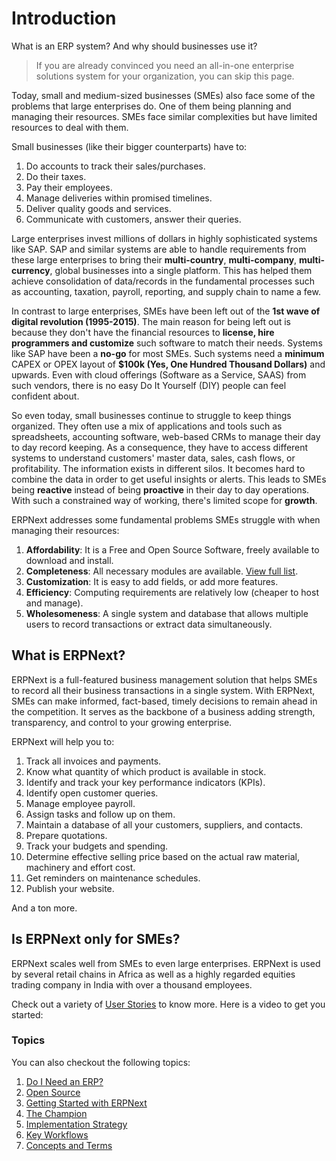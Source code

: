 
# Introduction


What is an ERP system? And why should businesses use it?



> 
> If you are already convinced you need an all-in-one enterprise solutions system for your organization, you can skip this page.
> 
> 
> 


Today, small and medium-sized businesses (SMEs) also face some of the problems that large enterprises do. One of them being planning and managing their resources. SMEs face similar complexities but have limited resources to deal with them.


Small businesses (like their bigger counterparts) have to:


1. Do accounts to track their sales/purchases.
2. Do their taxes.
3. Pay their employees.
4. Manage deliveries within promised timelines.
5. Deliver quality goods and services.
6. Communicate with customers, answer their queries.


Large enterprises invest millions of dollars in highly sophisticated systems like SAP. SAP and similar systems are able to handle requirements from these large enterprises to bring their **multi-country**, **multi-company**, **multi-currency**, global businesses into a single platform. This has helped them achieve consolidation of data/records in the fundamental processes such as accounting, taxation, payroll, reporting, and supply chain to name a few.


In contrast to large enterprises, SMEs have been left out of the **1st wave of digital revolution (1995-2015)**. The main reason for being left out is because they don't have the financial resources to **license, hire programmers and customize** such software to match their needs. Systems like SAP have been a **no-go** for most SMEs. Such systems need a **minimum** CAPEX or OPEX layout of **$100k (Yes, One Hundred Thousand Dollars)** and upwards. Even with cloud offerings (Software as a Service, SAAS) from such vendors, there is no easy Do It Yourself (DIY) people can feel confident about.


So even today, small businesses continue to struggle to keep things organized. They often use a mix of applications and tools such as spreadsheets, accounting software, web-based CRMs to manage their day to day record keeping. As a consequence, they have to access different systems to understand customers' master data, sales, cash flows, or profitability. The information exists in different silos. It becomes hard to combine the data in order to get useful insights or alerts. This leads to SMEs being **reactive** instead of being **proactive** in their day to day operations. With such a constrained way of working, there's limited scope for **growth**.


ERPNext addresses some fundamental problems SMEs struggle with when managing their resources:


1. **Affordability**: It is a Free and Open Source Software, freely available to download and install.
2. **Completeness**: All necessary modules are available. [View full list](https://erpnext.com/docs/v13/user/manual/en).
3. **Customization**: It is easy to add fields, or add more features.
4. **Efficiency**: Computing requirements are relatively low (cheaper to host and manage).
5. **Wholesomeness**: A single system and database that allows multiple users to record transactions or extract data simultaneously.


## What is ERPNext?


ERPNext is a full-featured business management solution that helps SMEs to record all their business transactions in a single system. With ERPNext, SMEs can make informed, fact-based, timely decisions to remain ahead in the competition. It serves as the backbone of a business adding strength, transparency, and control to your growing enterprise.


ERPNext will help you to:


1. Track all invoices and payments.
2. Know what quantity of which product is available in stock.
3. Identify and track your key performance indicators (KPIs).
4. Identify open customer queries.
5. Manage employee payroll.
6. Assign tasks and follow up on them.
7. Maintain a database of all your customers, suppliers, and contacts.
8. Prepare quotations.
9. Track your budgets and spending.
10. Determine effective selling price based on the actual raw material, machinery and effort cost.
11. Get reminders on maintenance schedules.
12. Publish your website.


And a ton more.


## Is ERPNext only for SMEs?


ERPNext scales well from SMEs to even large enterprises. ERPNext is used by several retail chains in Africa as well as a highly regarded equities trading company in India with over a thousand employees.


Check out a variety of [User Stories](https://erpnext.com/blog/customer-success-stories) to know more. Here is a video to get you started:


### Topics


You can also checkout the following topics:


1. [Do I Need an ERP?](/docs/en/introduction/do-i-need-an-erp)
2. [Open Source](/docs/en/introduction/open-source)
3. [Getting Started with ERPNext](/docs/en/introduction/getting-started-with-erpnext)
4. [The Champion](/docs/en/introduction/the-champion)
5. [Implementation Strategy](/docs/en/introduction/implementation-strategy)
6. [Key Workflows](/docs/en/introduction/key-workflows)
7. [Concepts and Terms](/docs/en/introduction/concepts-and-terms)


